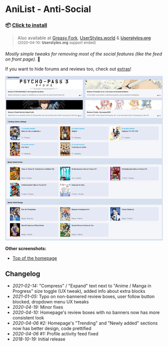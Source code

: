 # AniList - Anti-Social

### 📦 [Click to install](https://github.com/krisu5/userstyles/raw/master/AniList%20-%20Anti-Social/anilist_anti-social.user.css)

> Also available at [Greasy Fork](https://greasyfork.org/en/scripts/397799-anilist-anti-social), [UserStyles.world](https://userstyles.world/style/126/anilist-anti-social) & ~~[Userstyles.org](https://33kk.github.io/uso-archive/?author=krisu&style=165051)~~<br>
<sup>(2020-04-10: **Userstyles.org** support ended)</sup>

*Mostly simple tweaks for removing most of the social features (like the feed on front page).* 🎎

If you want to hide forums and reviews too, check out [extras](https://gist.github.com/krisu5/7bd54d2e0a07a00630370c14d62563b2#gistcomment-3630296)!

![Userstyle screenshot](screenshots/1_homepage_bottom.jpg)

**Other screenshots:**
- [Top of the homepage](screenshots/2_homepage_top.jpg)

## Changelog

- *2021-02-14:* "Compress" / "Expand" text next to "Anime / Manga in Progress" size toggle (UX tweak), added info about extra blocks
- *2021-01-05:* Typo on non-bannered review boxes, user follow button blocked, dropdown menu UX tweaks
- *2020-04-19:* Minor fixes
- *2020-04-10:* Homepage's review boxes with no banners now has more consistent look
- *2020-04-06 #2:* Homepage's "Trending" and "Newly added" sections now has better design, code prettified
- *2020-04-06 #1:* Profile activity feed fixed
- *2018-10-19:* Initial release